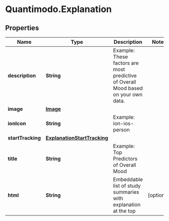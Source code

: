 # Quantimodo.Explanation

## Properties
Name | Type | Description | Notes
------------ | ------------- | ------------- | -------------
**description** | **String** | Example: These factors are most predictive of Overall Mood based on your own data. | 
**image** | [**Image**](Image.md) |  | 
**ionIcon** | **String** | Example: ion-ios-person | 
**startTracking** | [**ExplanationStartTracking**](ExplanationStartTracking.md) |  | 
**title** | **String** | Example: Top Predictors of Overall Mood | 
**html** | **String** | Embeddable list of study summaries with explanation at the top | [optional] 



